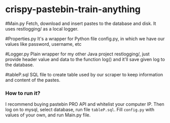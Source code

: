 # crispy-pastebin-train-anything

#Main.py
Fetch, download and insert pastes to the database and disk. It uses restlogging/ as a local logger.

#Properties.py
It's a wrapper for Python file config.py, in which we have our values like password, username, etc

#Logger.py
Plain wrapper for my other Java project restlogging/, just provide header value and data to the function log() and it'll save given log to the database.

#tableP.sql
SQL file to create table used by our scraper to keep information and content of the pastes.

### How to run it?
I recommend buying pastebin PRO API and whitelist your computer IP. Then log on to mysql, select database, run file `tableP.sql`. Fill `config.py` with values of your own, and run Main.py file.